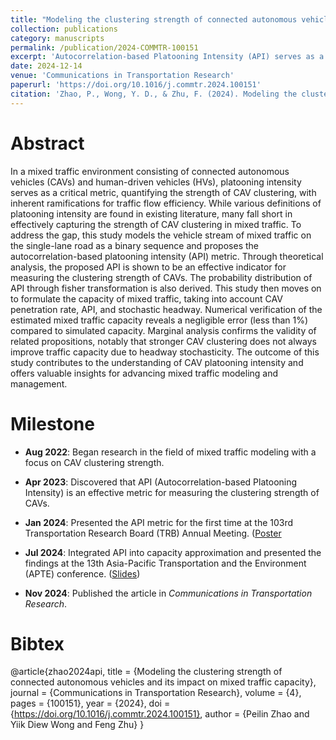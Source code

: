 ```yaml
---
title: "Modeling the clustering strength of connected autonomous vehicles and its impact on mixed traffic capacity"
collection: publications
category: manuscripts
permalink: /publication/2024-COMMTR-100151
excerpt: 'Autocorrelation-based Platooning Intensity (API) serves as a robust metric for quantifying the clustering strength of connected autonomous vehicles (CAVs) in mixed traffic. This study explores its application in approximating mixed traffic capacity, along with discussions on its definition, calculation, and probability distribution.'
date: 2024-12-14
venue: 'Communications in Transportation Research'
paperurl: 'https://doi.org/10.1016/j.commtr.2024.100151'
citation: 'Zhao, P., Wong, Y. D., & Zhu, F. (2024). Modeling the clustering strength of connected autonomous vehicles and its impact on mixed traffic capacity. Communications in Transportation Research, 4, 100151.'
---
```


# Abstract

In a mixed traffic environment consisting of connected autonomous vehicles (CAVs) and human-driven vehicles (HVs), platooning intensity serves as a critical metric, quantifying the strength of CAV clustering, with inherent ramifications for traffic flow efficiency. While various definitions of platooning intensity are found in existing literature, many fall short in effectively capturing the strength of CAV clustering in mixed traffic. To address the gap, this study models the vehicle stream of mixed traffic on the single-lane road as a binary sequence and proposes the autocorrelation-based platooning intensity (API) metric. Through theoretical analysis, the proposed API is shown to be an effective indicator for measuring the clustering strength of CAVs. The probability distribution of API through fisher transformation is also derived. This study then moves on to formulate the capacity of mixed traffic, taking into account CAV penetration rate, API, and stochastic headway. Numerical verification of the estimated mixed traffic capacity reveals a negligible error (less than 1%) compared to simulated capacity. Marginal analysis confirms the validity of related propositions, notably that stronger CAV clustering does not always improve traffic capacity due to headway stochasticity. The outcome of this study contributes to the understanding of CAV platooning intensity and offers valuable insights for advancing mixed traffic modeling and management.

# Milestone

- **Aug 2022**: Began research in the field of mixed traffic modeling with a focus on CAV clustering strength.

- **Apr 2023**: Discovered that API (Autocorrelation-based Platooning Intensity) is an effective metric for measuring the clustering strength of CAVs.

- **Jan 2024**: Presented the API metric for the first time at the 103rd Transportation Research Board (TRB) Annual Meeting. ([Poster](http://jerry-zpl.github.io/files/TRB_poster.pdf)

- **Jul 2024**: Integrated API into capacity approximation and presented the findings at the 13th Asia-Pacific Transportation and the Environment (APTE) conference. ([Slides](http://jerry-zpl.github.io/files/TRB_poster.pdf))

- **Nov 2024**: Published the article in *Communications in Transportation Research*.


# Bibtex

@article{zhao2024api,
  title = {Modeling the clustering strength of connected autonomous vehicles and its impact on mixed traffic capacity},
  journal = {Communications in Transportation Research},
  volume = {4},
  pages = {100151},
  year = {2024},
  doi = {https://doi.org/10.1016/j.commtr.2024.100151},
  author = {Peilin Zhao and Yiik Diew Wong and Feng Zhu}
}
